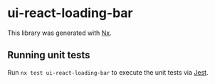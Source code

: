 # ui-react-loading-bar

This library was generated with [Nx](https://nx.dev).

## Running unit tests

Run `nx test ui-react-loading-bar` to execute the unit tests via [Jest](https://jestjs.io).
